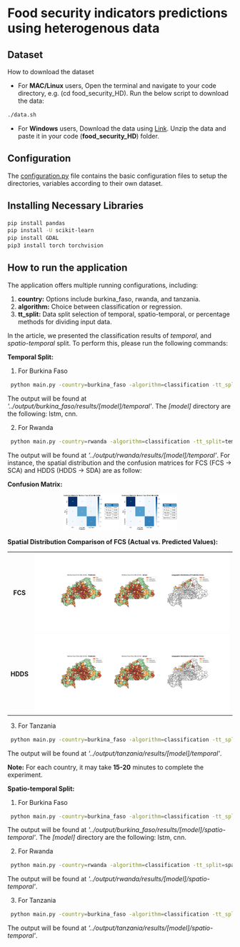 # Food security indicators predictions using heterogenous data


## Dataset

How to download the dataset

- For **MAC/Linux** users, Open the terminal and navigate to your code directory, e.g. (cd food_security_HD). Run the below script to download the data:

```sh
./data.sh
```
- For **Windows** users, Download the data using [Link](https://www.googleapis.com/drive/v3/files/1VJFM0wuljsc2Dhdxus8h0IdcE9-0iJJu?alt=media&key=AIzaSyBo55XtefB47P_CPLKosGvnpEi3pQs5lCk). Unzip the data and paste it in your code (**food_security_HD**) folder.


## Configuration

The [configuration.py](https://github.com/mehtab-alam/food_security_HD/blob/master/configuration.py) file contains the basic configuration files to setup the directories, variables according to their own dataset.


## Installing Necessary Libraries

```sh
pip install pandas
pip install -U scikit-learn
pip install GDAL
pip3 install torch torchvision
```

## How to run the application

The application offers multiple running configurations, including:
1. **country:** Options include burkina_faso, rwanda, and tanzania.
2. **algorithm:** Choice between classification or regression.
3. **tt_split:** Data split selection of temporal, spatio-temporal, or percentage methods for dividing input data.

In the article, we presented the classification results of *temporal*, and *spatio-temporal* split. To perform this, please run the following commands:

**Temporal Split:**

1. For Burkina Faso 
```sh
 python main.py -country=burkina_faso -algorithm=classification -tt_split=temporal 
```
The output will be found at *'../output/burkina_faso/results/[model]/temporal'*. The *[model]* directory are the following: lstm, cnn.  

2. For Rwanda
```sh
 python main.py -country=rwanda -algorithm=classification -tt_split=temporal 
```
The output will be found at *'../output/rwanda/results/[model]/temporal'*. For instance, the spatial distribution and the confusion matrices for FCS (FCS -> SCA) and HDDS (HDDS -> SDA) are as follow:

**Confusion Matrix:**
<p align="center">
  <img src="results/class_sca_confusion_matrix.png" alt="Image 1" width="25%" />
  <img src="results/class_sda_confusion_matrix.png" alt="Image 2" width="25%" />
</p>

**Spatial Distribution Comparison of FCS (Actual vs. Predicted Values):**
<table>
  <tr>
    <td align="center"><b>FCS</b></td>
    <td><img src="results/class_sca.png" alt="Image 1" width="100%" /></td>
  </tr>
  <tr>
    <td align="center"><b>HDDS</b></td>
    <td><img src="results/class_sda.png" alt="Image 2" width="100%" /></td>
  </tr>
</table>

3. For Tanzania 
```sh
 python main.py -country=burkina_faso -algorithm=classification -tt_split=temporal 
```
The output will be found at *'../output/tanzania/results/[model]/temporal'*. 


**Note:** For each country, it may take **15-20** minutes to complete the experiment.

**Spatio-temporal Split:**

1. For Burkina Faso 
```sh
 python main.py -country=burkina_faso -algorithm=classification -tt_split=spatio-temporal 
```
The output will be found at *'../output/burkina_faso/results/[model]/spatio-temporal'*. The *[model]* directory are the following: lstm, cnn.  

2. For Rwanda
```sh
 python main.py -country=rwanda -algorithm=classification -tt_split=spatio-temporal 
```
The output will be found at *'../output/rwanda/results/[model]/spatio-temporal'*.  

3. For Tanzania 
```sh
 python main.py -country=burkina_faso -algorithm=classification -tt_split=spatio-temporal 
```
The output will be found at *'../output/tanzania/results/[model]/spatio-temporal'*. 


